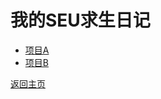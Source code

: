 # 我的SEU求生日记

- [项目A](https://github.com/your_username/project-a)
- [项目B](https://github.com/your_username/project-b)

[返回主页](https://github.com/YijieMiao)
